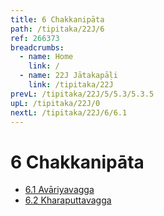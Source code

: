 ```yaml
---
title: 6 Chakkanipāta
path: /tipitaka/22J/6
ref: 266373
breadcrumbs:
  - name: Home
    link: /
  - name: 22J Jātakapāḷi
    link: /tipitaka/22J
prevL: /tipitaka/22J/5/5.3/5.3.5
upL: /tipitaka/22J/0
nextL: /tipitaka/22J/6/6.1
---
```


# 6 Chakkanipāta

* [6.1 Avāriyavagga](/tipitaka/22J/6/6.1)
* [6.2 Kharaputtavagga](/tipitaka/22J/6/6.2)


